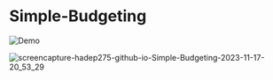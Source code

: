 # Simple-Budgeting

![Demo](https://hadep275.github.io/Simple-Budgeting/)

![screencapture-hadep275-github-io-Simple-Budgeting-2023-11-17-20_53_29](https://github.com/hadep275/Simple-Budgeting/assets/65734173/ba1ba253-4edb-4510-b070-dd7ef2ffef6c)
